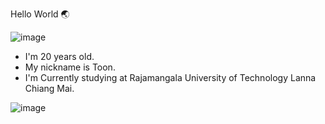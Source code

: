 Hello World 🌏

![image](https://user-images.githubusercontent.com/118198788/202243821-6a72560e-4cd2-4eeb-a27d-8a3485d927d9.png)


- I'm 20 years old.
- My nickname is Toon.
- I'm Currently studying at Rajamangala University of Technology Lanna Chiang Mai.


![image](https://user-images.githubusercontent.com/118198788/202242149-5e8261a6-c3e8-48f0-87a1-61805c6ca2b4.png)


